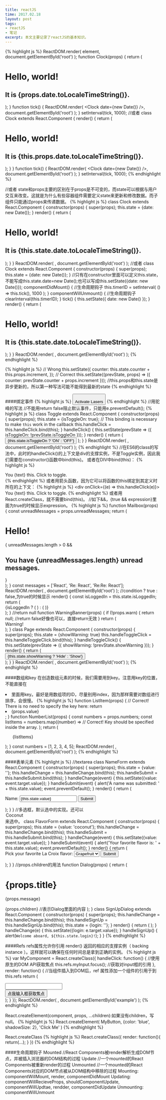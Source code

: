 ```yaml
---
title: reactJS
time: 2017.02.18
layout: post
tags:
- reactJS
- 笔记
excerpt: 本文主要记录了reactJS的基本知识。
---
```


{% highlight js %}
	ReactDOM.render(
	    element,
	    document.getElementById('root')
	);
	function Clock(props) {
	  return (
	    <div>
	      <h1>Hello, world!</h1>
	      <h2>It is {props.date.toLocaleTimeString()}.</h2>
	    </div>
	  );
	}
	function tick() {
	  ReactDOM.render(
	    <Clock date={new Date()} />,
	    document.getElementById('root')
	  );
	}
	setInterval(tick, 1000);
	//或者
	class Clock extends React.Component {
	  render() {
	    return (
	      <div>
	        <h1>Hello, world!</h1>
	        <h2>It is {this.props.date.toLocaleTimeString()}.</h2>
	      </div>
	    );
	  }
	}
	function tick() {
	  ReactDOM.render(
	    <Clock date={new Date()} />,
	    document.getElementById('root')
	  );
	}
	setInterval(tick, 1000);
{% endhighlight %}

//或者
state和props主要的区别在于props是不可变的，而state可以根据与用户交互来改变。这就是为什么有些容器组件需要定义state来更新和修改数据。而子组件只能通过props来传递数据。
{% highlight js %}
	class Clock extends React.Component {
	  constructor(props) {
	    super(props);
	    this.state = {date: new Date()};
	  }
	  render() {
	    return (
	      <div>
	        <h1>Hello, world!</h1>
	        <h2>It is {this.state.date.toLocaleTimeString()}.</h2>
	      </div>
	    );
	  }
	}
	ReactDOM.render(
	  <Clock />,
	  document.getElementById('root')
	);
	//或者
	class Clock extends React.Component {
	  constructor(props) {
	    super(props);
	    this.state = {date: new Date()}; 
	  }
	  //只有在constructor里面可以定义this.state，不能写成this.state.date=new Date();也可以写成this.setState({date: new Date()});
	  componentDidMount() {     //生命周期钩子
	    this.timerID = setInterval(
	      () => this.tick(),
	      1000
	    );
	  }
	  componentWillUnmount() {   //生命周期钩子
	    clearInterval(this.timerID);
	  }
	  tick() {
	    this.setState({
	      date: new Date()
	    });
	  }
	  render() {
	    return (
	      <div>
	        <h1>Hello, world!</h1>
	        <h2>It is {this.state.date.toLocaleTimeString()}.</h2>
	      </div>
	    );
	  }
	}
	ReactDOM.render(
	  <Clock />,
	  document.getElementById('root')
	);
{% endhighlight %}

{% highlight js %}
	// Wrong
	this.setState({
	  counter: this.state.counter + this.props.increment,
	});
	// Correct
	this.setState((prevState, props) => ({
	  counter: prevState.counter + props.increment
	}));
	//this.props和this.state是异步更新的，所以第一种写法可能不能得到最新的state
{% endhighlight %}

####绑定事件
{% highlight js %}
	<button onClick={activateLasers}>   
	  Activate Lasers
	</button>
{% endhighlight %}
//用驼峰的写法
//不能用return false阻止默认事件，只能用e.preventDefault();
{% highlight js %}
	class Toggle extends React.Component {
	  constructor(props) {
	    super(props);
	    this.state = {isToggleOn: true};
	    // This binding is necessary to make `this` work in the callback
	    this.handleClick = this.handleClick.bind(this);
	  }
	  handleClick() {
	    this.setState(prevState => ({
	      isToggleOn: !prevState.isToggleOn
	    }));
	  }
	  render() {
	    return (
	      <button onClick={this.handleClick}>
	        {this.state.isToggleOn ? 'ON' : 'OFF'}
	      </button>
	    );
	  }
	}
	ReactDOM.render(
	  <Toggle />,
	  document.getElementById('root')
	);
{% endhighlight %}
//在ES6的class的写法中，此时的handleClick()的上下文是div的支撑实例，不是Toggle实例，因此我们需要在constructor()函数中bind(this)。
或者在DIV中bind(this)：
{% highlight js %}
	<div onClick={this.handleClick.bind(this)}>
	  You {text} this. Click to toggle.
	</div>
{% endhighlight %}
或者用箭头函数，因为它可以将函数的this绑定到其定义时所在的上下文：
{% highlight js %}
	<div onClick={(e) => this.handleClick(e)}>
	  You {text} this. Click to toggle.
	</div>
{% endhighlight %}
或者用React.createClass，就不需要bind(this)。
//如下&&，{true && expression}里面为true的时候显示expression。
{% highlight js %}
	function Mailbox(props) {
	  const unreadMessages = props.unreadMessages;
	  return (
	    <div>
	      <h1>Hello!</h1>
	      { unreadMessages.length > 0 &&
	        <h2>
	          You have {unreadMessages.length} unread messages.
	        </h2>
	     	   }
	    </div>
	  );
	}
	const messages = ['React', 'Re: React', 'Re:Re: React'];
	ReactDOM.render(
	  <Mailbox unreadMessages={messages} />,
	  document.getElementById('root')
	);
	//condition ? true : false,为true的时候显示
	render() {
	  const isLoggedIn = this.state.isLoggedIn;
	  return (
	    <div>
	      {isLoggedIn ? (
	        <LogoutButton onClick={this.handleLogoutClick} />
	      ) : (
	        <LoginButton onClick={this.handleLoginClick} />
	      )}
	    </div>
	  );
	}
	//return null
	function WarningBanner(props) {
	  if (!props.warn) {
	    return null;        //return false好像也可以，直接return无效
	  }
	  return (
	    <div className="warning">
	      Warning!
	    </div>
	  );
	}
	class Page extends React.Component {
	  constructor(props) {
	    super(props);
	    this.state = {showWarning: true}
	    this.handleToggleClick = this.handleToggleClick.bind(this);
	  }
	  handleToggleClick() {
	    this.setState(prevState => ({
	      showWarning: !prevState.showWarning
	    }));
	  }
	  render() {
	    return (
	      <div>
	        <WarningBanner warn={this.state.showWarning} />
	        <button onClick={this.handleToggleClick}>
	          {this.state.showWarning ? 'Hide' : 'Show'}
	        </button>
	      </div>
	    );
	  }
	}
	ReactDOM.render(
	  <Page />,
	  document.getElementById('root')
	);
{% endhighlight %}

####数组和key
在创造数组元素的时候，我们需要用到key。注意用key的位置，不能直接在<li>里面用key。最好是用数组项的ID，尽量别用index，因为那样需要对数组进行排序，会很慢。
{% highlight js %}
	function ListItem(props) {
	  // Correct! There is no need to specify the key here:
	  return <li>{props.value}</li>;
	}
	function NumberList(props) {
	  const numbers = props.numbers;
	  const listItems = numbers.map((number) =>
	    // Correct! Key should be specified inside the array.
	    <ListItem key={number.toString()}
	              value={number} />
	  );
	  return (
	    <ul>
	      {listItems}
	    </ul>
	  );
	}
	const numbers = [1, 2, 3, 4, 5];
	ReactDOM.render(
	  <NumberList numbers={numbers} />,
	  document.getElementById('root')
	);
{% endhighlight %}

####表单元素
{% highlight js %}
	//textarea
	class NameForm extends React.Component {
	  constructor(props) {
	    super(props);
	    this.state = {value: ''};
	    this.handleChange = this.handleChange.bind(this);
	    this.handleSubmit = this.handleSubmit.bind(this);
	  }
	  handleChange(event) {
	    this.setState({value: event.target.value});
	  }
	  handleSubmit(event) {
	    alert('A name was submitted: ' + this.state.value);
	    event.preventDefault();
	  }
	  render() {
	    return (
	      <form onSubmit={this.handleSubmit}>
	        <label>
	          Name:
	          <input type="text" value={this.state.value} onChange={this.handleChange} />
	        </label>
	        <input type="submit" value="Submit" />
	      </form>
	    );
	  }
	}
	//多选框，默认选中的实现。还可以<option selected value="coconut">Coconut</option>来选中。
	class FlavorForm extends React.Component {
	  constructor(props) {
	    super(props);
	    this.state = {value: 'coconut'};
	    this.handleChange = this.handleChange.bind(this);
	    this.handleSubmit = this.handleSubmit.bind(this);
	  }
	  handleChange(event) {
	    this.setState({value: event.target.value});
	  }
	  handleSubmit(event) {
	    alert('Your favorite flavor is: ' + this.state.value);
	    event.preventDefault();
	  }
	  render() {
	    return (
	      <form onSubmit={this.handleSubmit}>
	        <label>
	          Pick your favorite La Croix flavor:
	          <select value={this.state.value} onChange={this.handleChange}>
	            <option value="grapefruit">Grapefruit</option>
	            <option value="lime">Lime</option>
	            <option value="coconut">Coconut</option>
	            <option value="mango">Mango</option>
	          </select>
	        </label>
	        <input type="submit" value="Submit" />
	      </form>
	    );
	  }
	}
	//props.children的用法
	function Dialog(props) {
	  return (
	    <FancyBorder color="blue">
	      <h1 className="Dialog-title">
	        {props.title}
	      </h1>
	      <p className="Dialog-message">
	        {props.message}
	      </p>
	      {props.children}   //表示Dialog里面的内容
	    </FancyBorder>
	  );
	}
	class SignUpDialog extends React.Component {
	  constructor(props) {
	    super(props);
	    this.handleChange = this.handleChange.bind(this);
	    this.handleSignUp = this.handleSignUp.bind(this);
	    this.state = {login: ''};
	  }
	  render() {
	    return (
	      <Dialog title="Mars Exploration Program"
	              message="How should we refer to you?">
	        <input value={this.state.login}
	               onChange={this.handleChange} />
	        <button onClick={this.handleSignUp}>
	          Sign Me Up!
	        </button>
	      </Dialog>
	    );
	  }
	  handleChange(e) {
	    this.setState({login: e.target.value});
	  }
	  handleSignUp() {
	    alert(`Welcome aboard, ${this.state.login}!`);
	  }
	}
{% endhighlight %}

####Refs
refs属性允许你引用 render() 返回的相应的支撑实例（ backing instance ）。这样就可以确保在任何时间总是拿到正确的实例。
{% highlight js %}
	var MyComponent = React.createClass({
	  handleClick: function() {
	    //使用原生的DOM API获取焦点
	    this.refs.myInput.focus();  //获取对input框的引用
	  },
	  render: function() {
	    //当组件插入到DOM后，ref 属性添加一个组件的引用于到this.refs
	    return (
	      <div>
	        <input type="text" ref="myInput" />  
	        <input
	          type="button"
	          value="点我输入框获取焦点"
	          onClick={this.handleClick}
	        />
	      </div>
	    );
	  }
	});
	ReactDOM.render(
	  <MyComponent />,
	  document.getElementById('example')
	);
{% endhighlight %}

React.createElement(component, props, ...children):如果没有children，写null。
{% highlight js %}
	React.createElement(
	  MyButton,
	  {color: 'blue', shadowSize: 2},
	  'Click Me'
	)
{% endhighlight %}

React.createClass
{% highlight js %}
	React.createClass({
		render: function(){
			return(...);
		}
	})
{% endhighlight %}

####生命周期钩子
	Mounted //React Components被render解析生成DOM节点，并被插入浏览器的DOM结构的过程
	Update  //一个mounted的React Components被重新render的过程
	Unmounted  //一个mounted的React Components对应的DOM节点被从DOM结构中移除的过程
	Mounting:
	componentWillMount,
	render,
	componentDidMount
	Updating:
	componentWillRecieveProps,
	shouldComponentUpdate,
	componentWillUpdtae,
	rendder,
	componentDidUpdate
	Unmounting:
	componentWillUnmount
